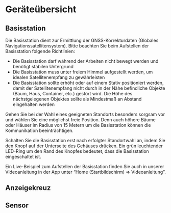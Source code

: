 # Geräteübersicht

## Basisstation
Die Basisstation dient zur Ermittlung der GNSS-Korrekturdaten (Globales Navigationssatellitensystem). Bitte beachten Sie beim Aufstellen der Basisstation folgende Richtlinien:
* Die Basisstation darf während der Arbeiten nicht bewegt werden und benötigt stabilen Untergrund
* Die Basisstation muss unter freiem Himmel aufgestellt werden, um idealen Satellitenempfang zu gewährleisten
* Die Basisstation sollte erhöht oder auf einem Stativ positioniert werden, damit der Satellitenempfang nicht durch in der Nähe befindliche Objekte (Baum, Haus, Container, etc.) gestört wird. Die Höhe des nächstgelegenen Objektes sollte als Mindestmaß an Abstand eingehalten werden

Gehen Sie bei der Wahl eines geeigneten Standorts besonders sorgsam vor und wählen Sie eine möglichst freie Position. Denn auch höhere Bäume oder Häuser im Radius von 15 Metern um die Basisstation können die Kommunikation beeinträchtigen. 

Schalten Sie die Basisstation erst nach erfolgter Standortwahl an, indem Sie den Knopf auf der Unterseite des Gehäuses drücken. Ein grün leuchtender LED-Ring um den Rand des Knopfes bedeutet, dass die Basisstation eingeschaltet ist.

Ein Live-Beispiel zum Aufstellen der Basisstation finden Sie auch in unserer Videoanleitung in der App unter “Home (Startbildschirm) => Videoanleitung”.


## Anzeigekreuz

## Sensor
